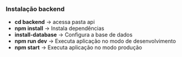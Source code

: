 ### Instalação backend 
- **cd backend** -> acessa pasta api
- **npm install** -> Instala dependências
- **install-database** -> Configura a base de dados
- **npm run dev** -> Executa aplicação no modo de desenvolvimento
- **npm start** -> Executa aplicação no modo produção
